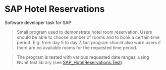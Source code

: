 
# SAP Hotel Reservations

Software developer task for SAP 

> Small program used to demonstrate hotel room reservation.
> Users should be able to choose number of rooms and to book a certain time period.
> E.g. from day 5 to day 7, but program should also warn users if there are no available rooms for the requested time period.

> The program is tested with various requested date ranges, using NUnit test library (see 
[SAP_HotelReservations.Test](./SAP_HotelReservations.Test)).
```


